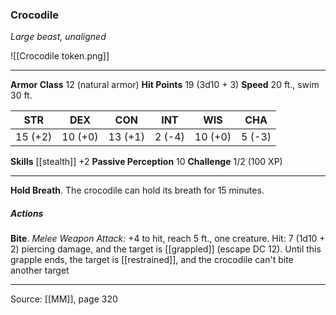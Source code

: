 ### Crocodile
_Large beast, unaligned_

![[Crocodile token.png]]


---

**Armor Class** 12 (natural armor)
**Hit Points** 19 (3d10 + 3)
**Speed** 20 ft., swim 30 ft.

| STR     | DEX     | CON     | INT     | WIS     | CHA     |
|---------|---------|---------|---------|---------|---------|
| 15 (+2) | 10 (+0) | 13 (+1) | 2 (-4) | 10 (+0) | 5 (-3) |

**Skills** [[stealth]] +2
**Passive Perception** 10
**Challenge** 1/2 (100 XP)

---

**Hold Breath**. The crocodile can hold its breath for 15 minutes.

##### Actions
**Bite**. _Melee Weapon Attack:_ +4 to hit, reach 5 ft., one creature. Hit: 7 (1d10 + 2) piercing damage, and the target is [[grappled]] (escape DC 12). Until this grapple ends, the target is [[restrained]], and the crocodile can't bite another target


---

Source: [[MM]], page 320